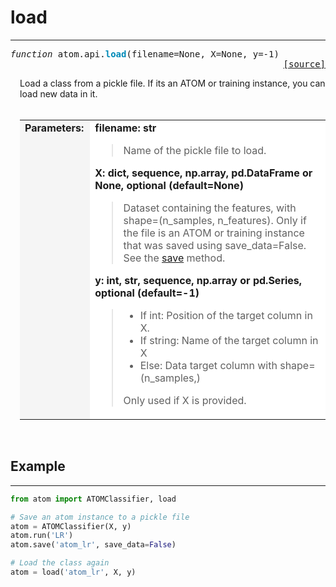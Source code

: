 # load
------

<pre><em>function</em> atom.api.<strong style="color:#008AB8">load</strong>(filename=None, X=None, y=-1)
<div align="right"><a href="https://github.com/tvdboom/ATOM/blob/master/atom/plots.py#L336">[source]</a></div></pre>
<div style="padding-left:3%">
Load a class from a pickle file. If its an ATOM or training instance, you can load 
 new data in it.
<br /><br />
<table width="100%">
<tr>
<td width="15%" style="vertical-align:top; background:#F5F5F5;"><strong>Parameters:</strong></td>
<td width="75%" style="background:white;">
<strong>filename: str</strong>
<blockquote>
Name of the pickle file to load.
</blockquote>
<strong>X: dict, sequence, np.array, pd.DataFrame or None, optional (default=None)</strong>
<blockquote>
Dataset containing the features, with shape=(n_samples, n_features). Only if the file
 is an ATOM or training instance that was saved using save_data=False. See the
 <a href="../atomclassifier/#atomclassifier-save">save</a> method.
</blockquote>
<strong>y: int, str, sequence, np.array or pd.Series, optional (default=-1)</strong>
<blockquote>
<ul>
<li>If int: Position of the target column in X.</li>
<li>If string: Name of the target column in X</li>
<li>Else: Data target column with shape=(n_samples,)</li>
</ul>
Only used if X is provided.
</blockquote>
</tr>
</table>
</div>
<br />



## Example
----------
```python
from atom import ATOMClassifier, load

# Save an atom instance to a pickle file
atom = ATOMClassifier(X, y)
atom.run('LR')
atom.save('atom_lr', save_data=False)

# Load the class again
atom = load('atom_lr', X, y)
```
